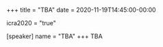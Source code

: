 +++
title = "TBA"
date = 2020-11-19T14:45:00-00:00

icra2020 = "true"

[speaker]
  name = "TBA"
+++
TBA

